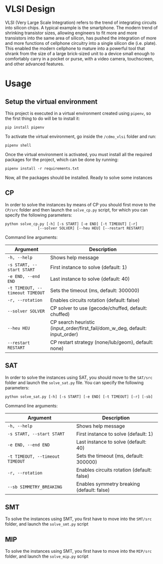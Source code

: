 # VLSI Design

VLSI (Very Large Scale Integration) refers to the trend of integrating circuits into silicon chips.
A typical example is the smartphone. The modern trend of shrinking transistor sizes, allowing engineers to 
fit more and more transistors into the same area of silicon, has pushed the integration of more and more functions 
of cellphone circuitry into a single silicon die (i.e. plate). This enabled the modern cellphone to mature into a 
powerful tool that shrank from the size of a large brick-sized unit to a device small enough to comfortably carry 
in a pocket or purse, with a video camera, touchscreen, and other advanced features.

# Usage

## Setup the virtual environment

This project is executed in a virtual environment created using `pipenv`, so the first thing to do will be to install
it:

```commandline
pip install pipenv
```

To activate the virtual environment, go inside the `/cdmo_vlsi` folder and run:

```commandline
pipenv shell
```

Once the virtual environment is activated, you must install all the required packages for the project, which can be done
by running:

```commandline
pipenv install -r requirements.txt
```

Now, all the packages should be installed. Ready to solve some instances

## CP
In order to solve the instances by means of CP you should first move to the `CP/src` folder
and then launch the `solve_cp.py` script, for which you can specify the following parameters:

```
python solve_cp.py [-h] [-s START] [-e END] [-t TIMEOUT] [-r]
               [--solver SOLVER] [--heu HEU] [--restart RESTART]

```

Command line arguments:

| Argument                        | Description                                                                  |
|---------------------------------|------------------------------------------------------------------------------|
| `-h, --help`                    | Shows help message                                                           |
| `-s START, --start START`       | First instance to solve (default: 1)                                         |
| `-e END, --end END`             | Last instance to solve (default: 40)                                         |
| `-t TIMEOUT, --timeout TIMEOUT` | Sets the timeout (ms, default: 300000)                                       |
| `-r, --rotation`                | Enables circuits rotation (default: false)                                   |
| `--solver SOLVER`               | CP solver to use (gecode/chuffed, default: chuffed)                          |
| `--heu HEU`                     | CP search heuristic (input_order/first_fail/dom_w_deg, default: input_order) |
| `--restart RESTART`             | CP restart strategy (none/lub/geom), default: none)                          |

## SAT
In order to solve the instances using SAT, you should move to the `SAT/src` folder and launch the `solve_sat.py` file. 
You can specify the following parameters:

```
python solve_sat.py [-h] [-s START] [-e END] [-t TIMEOUT] [-r] [-sb]

```

Command line arguments:

| Argument                        | Description                                                                  |
|---------------------------------|------------------------------------------------------------------------------|
| `-h, --help`                    | Shows help message                                                           |
| `-s START, --start START`       | First instance to solve (default: 1)                                         |
| `-e END, --end END`             | Last instance to solve (default: 40)                                         |
| `-t TIMEOUT, --timeout TIMEOUT` | Sets the timeout (ms, default: 300000)                                       |
| `-r, --rotation`                | Enables circuits rotation (default: false)                                   |
| `--sb SIMMETRY_BREAKING`        | Enables symmetry breaking (default: false)                                   |

## SMT

To solve the instances using SMT, you first have to move into the `SMT/src` folder, and launch the `solve_smt.py` script

## MIP

To solve the instances using SMT, you first have to move into the `MIP/src` folder, and launch the `solve_mip.py` script